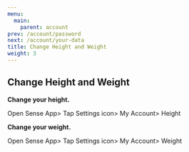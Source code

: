 ```yaml
---
menu:
  main:
    parent: account
prev: /account/password
next: /account/your-data
title: Change Height and Weight
weight: 3
---
```


## Change Height and Weight

**Change your height.**


Open Sense App> Tap Settings icon> My Account> Height	


**Change your weight.**


Open Sense App> Tap Settings icon> My Account> Weight
